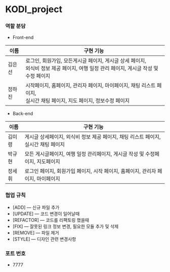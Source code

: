 # KODI_project
### 역할 분담
- Front-end </br>

|이름|구현 기능|
|----|----|
|김은선|로그인, 회원가입, 모든게시글 페이지, 게시글 상세 페이지,</br> 외식비 정보 제공 페이지, 여행 일정 관리 페이지, 게시글 작성 및 수정 페이지|
|정하진|시작페이지, 홈페이지, 관리자 페이지, 마이페이지, 채팅 리스트 페이지, </br>실시간 채팅 페이지, 지도 페이지, 정보수정 페이지|

- Back-end </br>

|이름|구현 기능|
|----|----|
|김미령|게시글 상세페이지, 외식비 정보 제공 페이지, 채팅 리스트 페이지, 실시간 채팅 페이지|
|박규현|모든 게시글페이지, 여행 일정 관리페이지, 게시글 작성 및 수정페이지, 지도페이지|
|정세휘|로그인 페이지, 회원가입 페이지, 시작 페이지, 홈페이지, 관리자 페이지, 마이페이지|

### 협업 규칙
- [ADD] — 신규 파일 추가
- [UPDATE] — 코드 변경이 일어날때
- [REFACTOR] — 코드를 리팩토링 했을때
- [FIX] — 잘못된 링크 정보 변경, 필요한 모듈 추가 및 삭제
- [REMOVE] — 파일 제거
- [STYLE] — 디자인 관련 변경사항

### 포트 번호
- 7777
